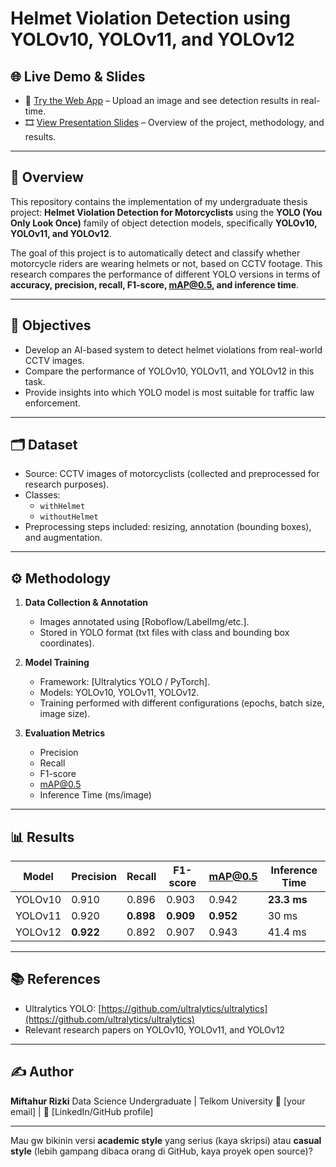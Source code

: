 # Helmet Violation Detection using YOLOv10, YOLOv11, and YOLOv12  

## 🌐 Live Demo & Slides  
- 🔗 [Try the Web App](https://your-website-link.com) – Upload an image and see detection results in real-time.  
- 🎞️ [View Presentation Slides](https://www.canva.com/your-canva-slide-link](https://www.canva.com/design/DAGwkFGjdl8/hmHpOYOtcLz0ney9ajUBWg/edit?utm_content=DAGwkFGjdl8&utm_campaign=designshare&utm_medium=link2&utm_source=sharebutton)) – Overview of the project, methodology, and results.  

---

## 📌 Overview  
This repository contains the implementation of my undergraduate thesis project: **Helmet Violation Detection for Motorcyclists** using the **YOLO (You Only Look Once)** family of object detection models, specifically **YOLOv10, YOLOv11, and YOLOv12**.  

The goal of this project is to automatically detect and classify whether motorcycle riders are wearing helmets or not, based on CCTV footage. This research compares the performance of different YOLO versions in terms of **accuracy, precision, recall, F1-score, mAP@0.5, and inference time**.  

---

## 🎯 Objectives  
- Develop an AI-based system to detect helmet violations from real-world CCTV images.  
- Compare the performance of YOLOv10, YOLOv11, and YOLOv12 in this task.  
- Provide insights into which YOLO model is most suitable for traffic law enforcement.  

---

## 🗂️ Dataset  
- Source: CCTV images of motorcyclists (collected and preprocessed for research purposes).  
- Classes:  
  - `withHelmet`  
  - `withoutHelmet`  
- Preprocessing steps included: resizing, annotation (bounding boxes), and augmentation.  

---

## ⚙️ Methodology  
1. **Data Collection & Annotation**  
   - Images annotated using [Roboflow/LabelImg/etc.].  
   - Stored in YOLO format (txt files with class and bounding box coordinates).  

2. **Model Training**  
   - Framework: [Ultralytics YOLO / PyTorch].  
   - Models: YOLOv10, YOLOv11, YOLOv12.  
   - Training performed with different configurations (epochs, batch size, image size).  

3. **Evaluation Metrics**  
   - Precision  
   - Recall  
   - F1-score  
   - mAP@0.5  
   - Inference Time (ms/image)  

---

## 📊 Results  

| Model   | Precision | Recall | F1-score | mAP@0.5 | Inference Time |
|---------|-----------|--------|----------|---------|----------------|
| YOLOv10 | 0.910     | 0.896  | 0.903    | 0.942   | **23.3 ms**    |
| YOLOv11 | 0.920     | **0.898** | **0.909** | **0.952** | 30 ms         |
| YOLOv12 | **0.922** | 0.892  | 0.907    | 0.943   | 41.4 ms        |

---

## 📚 References

* Ultralytics YOLO: [https://github.com/ultralytics/ultralytics](https://github.com/ultralytics/ultralytics)
* Relevant research papers on YOLOv10, YOLOv11, and YOLOv12

---

## ✍️ Author

**Miftahur Rizki**
Data Science Undergraduate | Telkom University
📧 [your email] | 🔗 [LinkedIn/GitHub profile]

---

Mau gw bikinin versi **academic style** yang serius (kaya skripsi) atau **casual style** (lebih gampang dibaca orang di GitHub, kaya proyek open source)?

